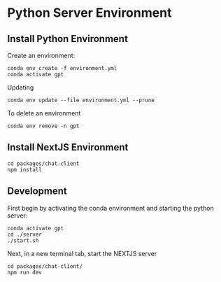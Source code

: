 # Python Server Environment

## Install Python Environment

Create an environment:

	conda env create -f environment.yml
	conda activate gpt

Updating

	conda env update --file environment.yml --prune

To delete an environment

	conda env remove -n gpt

## Install NextJS Environment

	cd packages/chat-client
	npm install

## Development

First begin by activating the conda environment and starting the python server:

	conda activate gpt
	cd ./server
	./start.sh

Next, in a new terminal tab, start the NEXTJS server

	cd packages/chat-client/
	npm run dev